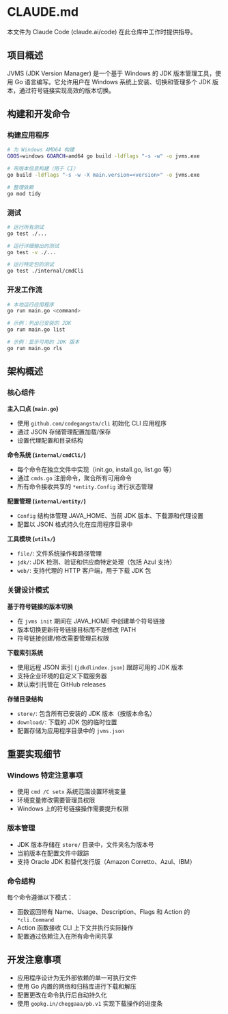 # CLAUDE.md

本文件为 Claude Code (claude.ai/code) 在此仓库中工作时提供指导。

## 项目概述

JVMS (JDK Version Manager) 是一个基于 Windows 的 JDK 版本管理工具，使用 Go 语言编写。它允许用户在 Windows 系统上安装、切换和管理多个 JDK 版本，通过符号链接实现高效的版本切换。

## 构建和开发命令

### 构建应用程序
```bash
# 为 Windows AMD64 构建
GOOS=windows GOARCH=amd64 go build -ldflags "-s -w" -o jvms.exe

# 带版本信息构建（用于 CI）
go build -ldflags "-s -w -X main.version=<version>" -o jvms.exe

# 整理依赖
go mod tidy
```

### 测试
```bash
# 运行所有测试
go test ./...

# 运行详细输出的测试
go test -v ./...

# 运行特定包的测试
go test ./internal/cmdCli
```

### 开发工作流
```bash
# 本地运行应用程序
go run main.go <command>

# 示例：列出已安装的 JDK
go run main.go list

# 示例：显示可用的 JDK 版本
go run main.go rls
```

## 架构概述

### 核心组件

**主入口点 (`main.go`)**
- 使用 `github.com/codegangsta/cli` 初始化 CLI 应用程序
- 通过 JSON 存储管理配置加载/保存
- 设置代理配置和目录结构

**命令系统 (`internal/cmdCli/`)**
- 每个命令在独立文件中实现（init.go, install.go, list.go 等）
- 通过 `cmds.go` 注册命令，聚合所有可用命令
- 所有命令接收共享的 `*entity.Config` 进行状态管理

**配置管理 (`internal/entity/`)**
- `Config` 结构体管理 JAVA_HOME、当前 JDK 版本、下载源和代理设置
- 配置以 JSON 格式持久化在应用程序目录中

**工具模块 (`utils/`)**
- `file/`: 文件系统操作和路径管理
- `jdk/`: JDK 检测、验证和供应商特定处理（包括 Azul 支持）
- `web/`: 支持代理的 HTTP 客户端，用于下载 JDK 包

### 关键设计模式

**基于符号链接的版本切换**
- 在 `jvms init` 期间在 JAVA_HOME 中创建单个符号链接
- 版本切换更新符号链接目标而不是修改 PATH
- 符号链接创建/修改需要管理员权限

**下载索引系统**
- 使用远程 JSON 索引 (`jdkdlindex.json`) 跟踪可用的 JDK 版本
- 支持企业环境的自定义下载服务器
- 默认索引托管在 GitHub releases

**存储目录结构**
- `store/`: 包含所有已安装的 JDK 版本（按版本命名）
- `download/`: 下载的 JDK 包的临时位置
- 配置存储为应用程序目录中的 `jvms.json`

## 重要实现细节

### Windows 特定注意事项
- 使用 `cmd /C setx` 系统范围设置环境变量
- 环境变量修改需要管理员权限
- Windows 上的符号链接操作需要提升权限

### 版本管理
- JDK 版本存储在 `store/` 目录中，文件夹名为版本号
- 当前版本在配置文件中跟踪
- 支持 Oracle JDK 和替代发行版（Amazon Corretto、Azul、IBM）

### 命令结构
每个命令遵循以下模式：
- 函数返回带有 Name、Usage、Description、Flags 和 Action 的 `*cli.Command`
- Action 函数接收 CLI 上下文并执行实际操作
- 配置通过依赖注入在所有命令间共享

## 开发注意事项

- 应用程序设计为无外部依赖的单一可执行文件
- 使用 Go 内置的网络和归档库进行下载和解压
- 配置更改在命令执行后自动持久化
- 使用 `gopkg.in/cheggaaa/pb.v1` 实现下载操作的进度条